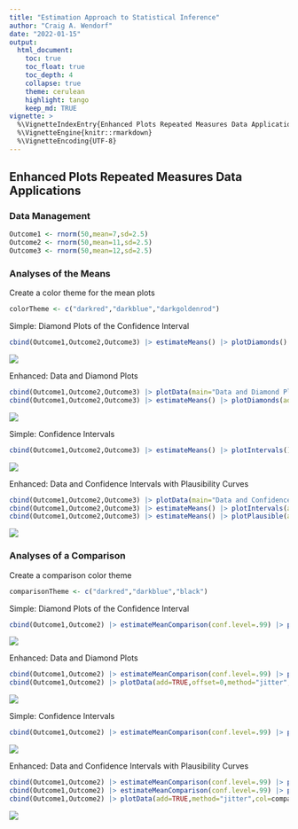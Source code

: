 ```yaml
---
title: "Estimation Approach to Statistical Inference"
author: "Craig A. Wendorf"
date: "2022-01-15"
output:
  html_document:
    toc: true
    toc_float: true
    toc_depth: 4
    collapse: true
    theme: cerulean
    highlight: tango
    keep_md: TRUE
vignette: >
  %\VignetteIndexEntry{Enhanced Plots Repeated Measures Data Applications}
  %\VignetteEngine{knitr::rmarkdown}
  %\VignetteEncoding{UTF-8}
---
```






## Enhanced Plots Repeated Measures Data Applications

### Data Management


```r
Outcome1 <- rnorm(50,mean=7,sd=2.5)
Outcome2 <- rnorm(50,mean=11,sd=2.5)
Outcome3 <- rnorm(50,mean=12,sd=2.5)
```

### Analyses of the Means

Create a color theme for the mean plots

```r
colorTheme <- c("darkred","darkblue","darkgoldenrod")
```

Simple: Diamond Plots of the Confidence Interval

```r
cbind(Outcome1,Outcome2,Outcome3) |> estimateMeans() |> plotDiamonds()
```

![](figures/Repeated-DiamondA-1.png)<!-- -->

Enhanced: Data and Diamond Plots

```r
cbind(Outcome1,Outcome2,Outcome3) |> plotData(main="Data and Diamond Plots",offset=0,method="jitter",col=colorTheme)
cbind(Outcome1,Outcome2,Outcome3) |> estimateMeans() |> plotDiamonds(add=TRUE,line=10,rope=c(8,12),col=colorTheme)
```

![](figures/Repeated-DiamondB-1.png)<!-- -->

Simple: Confidence Intervals

```r
cbind(Outcome1,Outcome2,Outcome3) |> estimateMeans() |> plotIntervals()
```

![](figures/Repeated-ConfidenceA-1.png)<!-- -->

Enhanced: Data and Confidence Intervals with Plausibility Curves

```r
cbind(Outcome1,Outcome2,Outcome3) |> plotData(main="Data and Confidence Intervals with Plausibility Curves",offset=-.15,method="jitter",col=colorTheme)
cbind(Outcome1,Outcome2,Outcome3) |> estimateMeans() |> plotIntervals(add=TRUE,values=FALSE,line=10,rope=c(8,12),col=colorTheme)
cbind(Outcome1,Outcome2,Outcome3) |> estimateMeans() |> plotPlausible(add=TRUE,col=colorTheme)
```

![](figures/Repeated-ConfidenceB-1.png)<!-- -->

### Analyses of a Comparison

Create a comparison color theme

```r
comparisonTheme <- c("darkred","darkblue","black")
```

Simple: Diamond Plots of the Confidence Interval

```r
cbind(Outcome1,Outcome2) |> estimateMeanComparison(conf.level=.99) |> plotDiamonds()
```

![](figures/Repeated-DiamondC-1.png)<!-- -->

Enhanced: Data and Diamond Plots

```r
cbind(Outcome1,Outcome2) |> estimateMeanComparison(conf.level=.99) |> plotDiamonds(ylim=c(-5,25),rope=c(-2,2),col=comparisonTheme)
cbind(Outcome1,Outcome2) |> plotData(add=TRUE,offset=0,method="jitter",col=comparisonTheme)
```

![](figures/Repeated-DiamondD-1.png)<!-- -->

Simple: Confidence Intervals

```r
cbind(Outcome1,Outcome2) |> estimateMeanComparison(conf.level=.99) |> plotIntervals()
```

![](figures/Repeated-ConfidenceC-1.png)<!-- -->

Enhanced: Data and Confidence Intervals with Plausibility Curves

```r
cbind(Outcome1,Outcome2) |> estimateMeanComparison(conf.level=.99) |> plotIntervals(ylim=c(-5,25),values=FALSE,rope=c(-2,2),col=comparisonTheme)
cbind(Outcome1,Outcome2) |> estimateMeanComparison(conf.level=.99) |> plotPlausible(add=TRUE,type=c("none","none","right"),col=comparisonTheme)
cbind(Outcome1,Outcome2) |> plotData(add=TRUE,method="jitter",col=comparisonTheme)
```

![](figures/Repeated-ConfidenceD-1.png)<!-- -->
